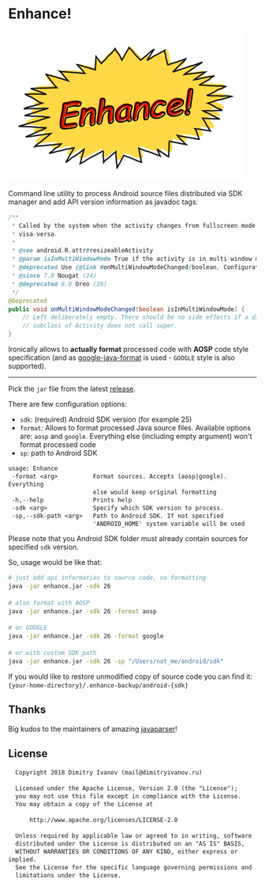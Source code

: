 # Enhance!

<img src="art/logo.png" />

Command line utility to process Android source files distributed via SDK manager and add API version information as javadoc tags:

```java
/**
 * Called by the system when the activity changes from fullscreen mode to multi-window mode and
 * visa-versa.
 *
 * @see android.R.attr#resizeableActivity
 * @param isInMultiWindowMode True if the activity is in multi-window mode.
 * @deprecated Use {@link #onMultiWindowModeChanged(boolean, Configuration)} instead.
 * @since 7.0 Nougat (24)
 * @deprecated 8.0 Oreo (26)
 */
@Deprecated
public void onMultiWindowModeChanged(boolean isInMultiWindowMode) {
    // Left deliberately empty. There should be no side effects if a direct
    // subclass of Activity does not call super.
}
```

Ironically allows to **actually format** processed code with **AOSP** code style specification (and as [google-java-format](https://github.com/google/google-java-format) is used - `GOOGLE` style is also supported).

---

Pick the `jar` file from the latest [release](https://github.com/noties/Enhance/releases/latest/).

There are few configuration options:
* `sdk`: (required) Android SDK version (for example 25)
* `format`: Allows to format processed Java source files. Available options are: `aosp` and `google`. Everything else (including empty argument) won't format processed code
* `sp`: path to Android SDK

```
usage: Enhance
 -format <arg>          Format sources. Accepts (aosp|google). Everything
                        else would keep original formatting
 -h,--help              Prints help
 -sdk <arg>             Specify which SDK version to process.
 -sp,--sdk-path <arg>   Path to Android SDK. If not specified
                        'ANDROID_HOME' system variable will be used
```

Please note that you Android SDK folder must already contain sources for specified `sdk` version.

So, usage would be like that:

```bash
# just add api information to source code, no formatting
java -jar enhance.jar -sdk 26

# also format with AOSP
java -jar enhance.jar -sdk 26 -format aosp

# or GOOGLE
java -jar enhance.jar -sdk 26 -format google

# or with custom SDK path
java -jar enhance.jar -sdk 26 -sp "/Users/not_me/android/sdk"
```

If you would like to restore unmodified copy of source code you can find it: `{your-home-directory}/.enhance-backup/android-{sdk}`

## Thanks

Big kudos to the maintainers of amazing [javaparser](https://github.com/javaparser/javaparser)!

## License

```
  Copyright 2018 Dimitry Ivanov (mail@dimitryivanov.ru)

  Licensed under the Apache License, Version 2.0 (the "License");
  you may not use this file except in compliance with the License.
  You may obtain a copy of the License at

      http://www.apache.org/licenses/LICENSE-2.0

  Unless required by applicable law or agreed to in writing, software
  distributed under the License is distributed on an "AS IS" BASIS,
  WITHOUT WARRANTIES OR CONDITIONS OF ANY KIND, either express or implied.
  See the License for the specific language governing permissions and
  limitations under the License.
```